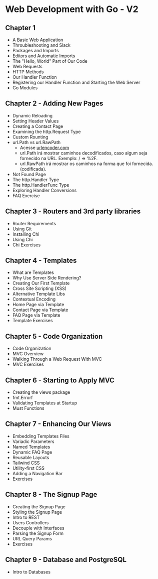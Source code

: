 # Web Development with Go - V2

## Chapter 1

- A Basic Web Application
- Throubleshooting and Slack
- Packages and Imports
- Editors and Automatic Imports
- The "Hello, World" Part of Our Code
- Web Requests
- HTTP Methods
- Our Handler Function
- Registering our Handler Function and Starting the Web Server
- Go Modules

## Chapter 2 - Adding New Pages

- Dynamic Reloading
- Setting Header Values
- Creating a Contact Page
- Examining the http.Request Type
- Custom Rounting
- url.Path vs url.RawPath
  - Acesse [urlencoder.com](urlencoder.com)
  - url.Path irá mostrar caminhos decodificados, caso algum seja fornecido na URL. Exemplo: / => %2F.
  - url.RawPath irá mostrar os caminhos na forma que foi fornecida. (codificada).
- Not Found Page
- The http.Handler Type
- The http.HandlerFunc Type
- Exploring Handler Conversions
- FAQ Exercise

## Chapter 3 - Routers and 3rd party libraries

- Router Requirements
- Using Git
- Installing Chi
- Using Chi
- Chi Exercises

## Chapter 4 - Templates

- What are Templates
- Why Use Server Side Rendering?
- Creating Our First Template
- Cross Site Scripting (XSS)
- Alternative Template Libs
- Contextual Encoding
- Home Page via Template
- Contact Page via Template
- FAQ Page via Template
- Template Exercises

## Chapter 5 - Code Organization

- Code Organization
- MVC Overview
- Walking Through a Web Request With MVC
- MVC Exercises

## Chapter 6 - Starting to Apply MVC

- Creating the views package
- fmt.Errorf
- Validating Templates at Startup
- Must Functions

## Chapter 7 - Enhancing Our Views

- Embedding Templates Files
- Variadic Parameters
- Named Templates
- Dynamic FAQ Page
- Reusable Layouts
- Tailwind CSS
- Utility-first CSS
- Adding a Navigation Bar
- Exercises

## Chapter 8 - The Signup Page

- Creating the Signup Page
- Styling the Signup Page
- Intro to REST
- Users Controllers
- Decouple with Interfaces
- Parsing the Signup Form
- URL Query Params
- Exercises

## Chapter 9 - Database and PostgreSQL

- Intro to Databases
